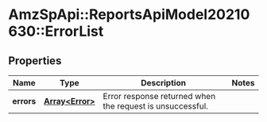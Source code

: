 # AmzSpApi::ReportsApiModel20210630::ErrorList

## Properties
Name | Type | Description | Notes
------------ | ------------- | ------------- | -------------
**errors** | [**Array&lt;Error&gt;**](Error.md) | Error response returned when the request is unsuccessful. | 

